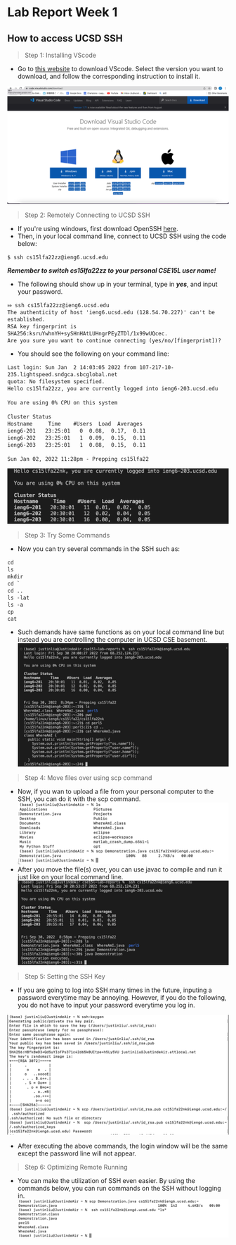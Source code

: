# Lab Report Week 1
## How to access UCSD SSH
> Step 1: Installing VScode
* Go to [this website](https://code.visualstudio.com/download) to download VScode.
Select the version you want to download, and follow the corresponding instruction to install it.

![image](ScreenShot2022-09-30at8.04.36PM.png)

> Step 2: Remotely Connecting to UCSD SSH
* If you're using windows, first download OpenSSH [here](https://docs.microsoft.com/en-us/windows-server/administration/openssh/openssh_install_firstuse). 
* Then, in your local command line, connect to UCSD SSH using the code below:

```
$ ssh cs15lfa22zz@ieng6.ucsd.edu
```
***Remember to switch cs15lfa22zz to your personal CSE15L user name!***

* The following should show up in your terminal, type in ***yes***, and input your password.

```
⤇ ssh cs15lfa22zz@ieng6.ucsd.edu
The authenticity of host 'ieng6.ucsd.edu (128.54.70.227)' can't be established.
RSA key fingerprint is SHA256:ksruYwhnYH+sySHnHAtLUHngrPEyZTDl/1x99wUQcec.
Are you sure you want to continue connecting (yes/no/[fingerprint])?
```
* You should see the following on your command line:

```
Last login: Sun Jan  2 14:03:05 2022 from 107-217-10-235.lightspeed.sndgca.sbcglobal.net
quota: No filesystem specified.
Hello cs15lfa22zz, you are currently logged into ieng6-203.ucsd.edu

You are using 0% CPU on this system

Cluster Status 
Hostname     Time    #Users  Load  Averages  
ieng6-201   23:25:01   0  0.08,  0.17,  0.11
ieng6-202   23:25:01   1  0.09,  0.15,  0.11
ieng6-203   23:25:01   1  0.08,  0.15,  0.11

Sun Jan 02, 2022 11:28pm - Prepping cs15lfa22
```
![image](2022-09-30at8.37.54PM.png)

> Step 3: Try Some Commands
* Now you can try several commands in the SSH such as:
```
cd
ls
mkdir
cd `
cd .. 
ls -lat
ls -a
cp
cat
```
* Such demands have same functions as on your local command line but instead you are controlling the computer in UCSD CSE basement.
![image](2022-09-308.35.21PM.png)

> Step 4: Move files over using scp command

* Now, if you wan to upload a file from your personal computer to the SSH, you can do it with the scp command.
![image](ScreenShot2022-09-30at8.53.40PM.png)
* After you move the file(s) over, you can use javac to compile and run it just like on your local command line.
![image](ScreenShot2022-09-30at8.58.45PM.png)

> Step 5: Setting the SSH Key

* If you are going to log into SSH many times in the future, inputing a password everytime may be annoying. However, if you do the following, you do not have to input your password everytime you log in.

![image](2022-09-309.50.28PM.png)
* After executing the above commands, the login window will be the same except the password line will not appear.

> Step 6: Optimizing Remote Running
* You can make the utilization of SSH even easier. By using the commands below, you can run commands on the SSH without logging in. 
![image](2022-09-30at9.51.44PM.png)